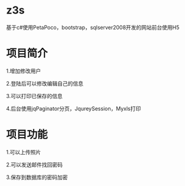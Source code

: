 # z3s
基于c#使用PetaPoco，bootstrap，sqlserver2008开发的网站前台使用H5

# 项目简介
1.增加修改用户

2.登陆后可以修改编辑自己的信息

3.可以打印已保存的信息

4.后台使用jqPaginator分页，JqureySession，Myxls打印
# 项目功能
1.可以上传照片

2.可以发送邮件找回密码

3.保存到数据库的密码加密
